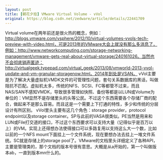 ```yaml
---
layout: post
title: [朝花夕拾] VMware Virtual Volume - vVol
original: https://blog.csdn.net/zedware/article/details/22441709
---
```

Virtual volume在两年前还是很火热的概念，例如：http://blogs.vmware.com/vsphere/2012/10/virtual-volumes-vvols-tech-preview-with-video.html，可是2013年的VMware大会上就没有那么多消息了，例如：http://www.networkcomputing.com/storage-networking-management/vmware-gets-real-about-virtual-storage/240161026。当然也不会彻底销声匿迹：http://virtualgeek.typepad.com/virtual_geek/2013/08/vmworld-2013-vvol-update-and-vm-granular-storagenow.html。2014年到处是VSAN。
vVol主要是为了解决大量虚拟机VMDK文件的可管理性问题，套句关系数据库的黑话，叫做阻抗不匹配。虚拟机太多，传统的NFS、SCSI、FC等都管不过来，而且NAS/SAN不感知VMDK，导致很多管理如快照、备份等都是以LUN或Volume为单位的：VM显然不是存储里头的头等公民。不过这个东西需要各个存储厂商的配合，做起来不是那么容易。而且这是一个需要上下打通的特性，多少和传统的分层设计有所区别。
vVol里头主要有这几个角色：storage provider，protocol endpoint以及storage container。SP与此前的VASA很类似。PE当然是用来和LUN或File打交道的接口，不过这个东西要求可以支持大量（记得似乎是百万以上）的VM。实现上还得想办法使得接口可以多路复用以支持这么大一个数，比如以前的一个NFS mount下面挂上一个文件系统，现在要想办法去挂上一堆文件系统。SC就是存储上的storage pool了。VMware的文档里头详细定义了各种API，主要是管理类的，那个文档的版本号很有意思。大概是从a开始的，第一个叫做版本ab，一直到版本mn什么的。
